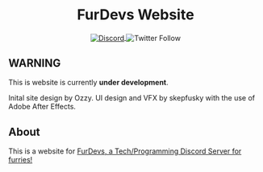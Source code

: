 <!-- <img alt="FurDevs-Logo" src="https://www.furdevs.com/images/logo.png" /> -->
<h1 align="center">FurDevs Website</h1>
<p align="center">
  <a href="https://discord.gg/JABY6Htnqt">
    <img align="center" alt="Discord" src="https://img.shields.io/discord/731520035717251142?color=%238800FF&label=Discord%20Server">
  </a>
  <img align="center" alt="Twitter Follow" src="https://img.shields.io/twitter/follow/Fur_Devs?label=Follow%20FurDevs%21&logoColor=%238800ff&style=social">
</p>

## WARNING

This is website is currently **under development**.

Inital site design by Ozzy. UI design and VFX by skepfusky with the use of Adobe After Effects.

## About

This is a website for [FurDevs, a Tech/Programming Discord Server for furries!](https://discord.gg/JABY6Htnqt)
